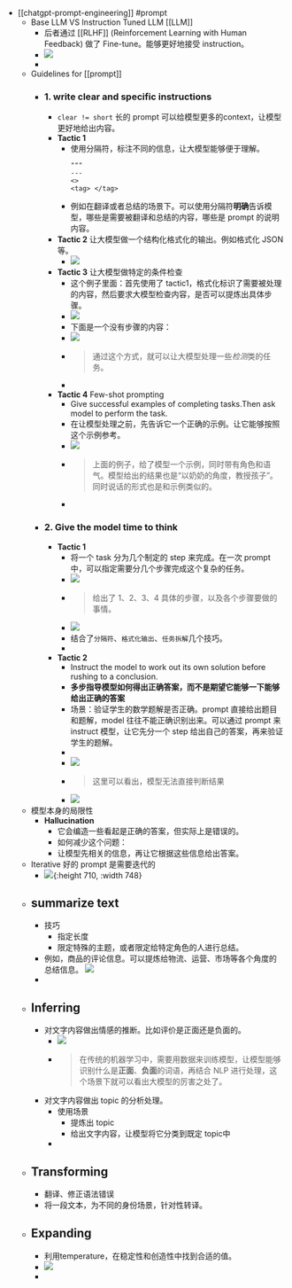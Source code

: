 - [[chatgpt-prompt-engineering]] #prompt
	- Base LLM VS Instruction Tuned LLM [[LLM]]
		- 后者通过 [[RLHF]] (Reinforcement Learning with Human Feedback) 做了 Fine-tune。能够更好地接受 instruction。
		- ![](https://raw.githubusercontent.com/stillfox-lee/image/main/picgo/202311070827659.png)
		-
	- Guidelines for [[prompt]]
		- ### 1. write clear and specific instructions
			- `clear != short` 长的 prompt 可以给模型更多的context，让模型更好地给出内容。
			- **Tactic 1**
				- 使用分隔符，标注不同的信息，让大模型能够便于理解。
				  ```
				  """
				  ---
				  <>
				  <tag> </tag>
				  ```
				- 例如在翻译或者总结的场景下。可以使用分隔符**明确**告诉模型，哪些是需要被翻译和总结的内容，哪些是 prompt 的说明内容。
			- **Tactic 2** 让大模型做一个结构化格式化的输出。例如格式化 JSON 等。
				- ![](https://raw.githubusercontent.com/stillfox-lee/image/main/picgo/202311080927372.png)
			- **Tactic 3** 让大模型做特定的条件检查
				- 这个例子里面：首先使用了 tactic1，格式化标识了需要被处理的内容，然后要求大模型检查内容，是否可以提炼出具体步骤。
				- ![](https://raw.githubusercontent.com/stillfox-lee/image/main/picgo/202311080929143.png)
				- 下面是一个没有步骤的内容：
				- ![](https://raw.githubusercontent.com/stillfox-lee/image/main/picgo/202311080930985.png)
				- > 通过这个方式，就可以让大模型处理一些*检测*类的任务。
				-
			- **Tactic 4** Few-shot prompting
				- Give successful examples of completing tasks.Then ask model to perform the task.
				- 在让模型处理之前，先告诉它一个正确的示例。让它能够按照这个示例参考。
				- ![](https://raw.githubusercontent.com/stillfox-lee/image/main/picgo/202311090911825.png)
				- > 上面的例子，给了模型一个示例，同时带有角色和语气。模型给出的结果也是“以奶奶的角度，教授孩子”。同时说话的形式也是和示例类似的。
				-
		- ### 2. Give the model time to think
			- **Tactic 1**
				- 将一个 task 分为几个制定的 step 来完成。在一次 prompt 中，可以指定需要分几个步骤完成这个复杂的任务。
				- ![](https://raw.githubusercontent.com/stillfox-lee/image/main/picgo/202311090910415.png)
				- > 给出了 1、2、3、4 具体的步骤，以及各个步骤要做的事情。
				- ![](https://raw.githubusercontent.com/stillfox-lee/image/main/picgo/202311090914942.png)
				- 结合了`分隔符`、`格式化输出`、`任务拆解`几个技巧。
				-
			- **Tactic 2**
				- Instruct the model to work out its own solution before rushing to a conclusion.
				- **多步指导模型如何得出正确答案，而不是期望它能够一下能够给出正确的答案**
				- 场景：验证学生的数学题解是否正确。prompt 直接给出题目和题解，model 往往不能正确识别出来。可以通过 prompt 来 instruct 模型，让它先分一个 step 给出自己的答案，再来验证学生的题解。
				-
				- ![](https://raw.githubusercontent.com/stillfox-lee/image/main/picgo/202311090939585.png)
				- > 这里可以看出，模型无法直接判断结果
				- ![](https://raw.githubusercontent.com/stillfox-lee/image/main/picgo/202311090952706.png)
	- 模型本身的局限性
		- **Hallucination**
			- 它会编造一些看起是正确的答案，但实际上是错误的。
			- 如何减少这个问题：
			- 让模型先相关的信息，再让它根据这些信息给出答案。
	- Iterative 好的 prompt 是需要迭代的
		- ![](https://raw.githubusercontent.com/stillfox-lee/image/main/picgo/202305120928099.png){:height 710, :width 748}
	- ## summarize text
		- 技巧
			- 指定长度
			- 限定特殊的主题，或者限定给特定角色的人进行总结。
		- 例如，商品的评论信息。可以提炼给物流、运营、市场等各个角度的总结信息。
		  ![](https://raw.githubusercontent.com/stillfox-lee/image/main/picgo/202311100934120.png)
		-
	- ## Inferring
		- 对文字内容做出情感的推断。比如评价是正面还是负面的。
			- ![](https://raw.githubusercontent.com/stillfox-lee/image/main/picgo/202311160924975.png)
			- > 在传统的机器学习中，需要用数据来训练模型，让模型能够识别什么是**正面**、**负面**的词语，再结合 NLP 进行处理，这个场景下就可以看出大模型的厉害之处了。
		- 对文字内容做出 topic 的分析处理。
			- 使用场景
				- 提炼出 topic
				- 给出文字内容，让模型将它分类到既定 topic中
			-
	- ## Transforming
		- 翻译、修正语法错误
		- 将一段文本，为不同的身份场景，针对性转译。
	- ## Expanding
		- 利用temperature，在稳定性和创造性中找到合适的值。
		- ![](https://raw.githubusercontent.com/stillfox-lee/image/main/picgo/202312080911536.png)
		-